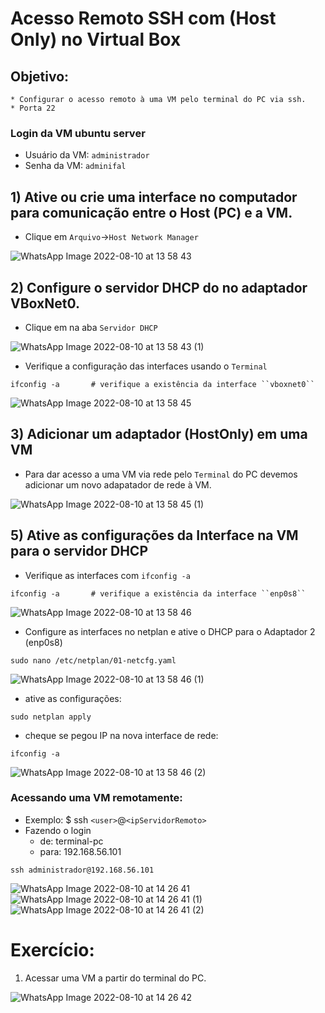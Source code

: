 # Acesso Remoto SSH com (Host Only) no Virtual Box

## Objetivo:
    * Configurar o acesso remoto à uma VM pelo terminal do PC via ssh.
    * Porta 22

### Login da VM ubuntu server

* Usuário da VM: ``administrador``
* Senha da VM: ``adminifal``

## 1) Ative ou crie uma interface no computador para comunicação entre o Host (PC) e a VM. 

* Clique em ``Arquivo``->``Host Network Manager``


![WhatsApp Image 2022-08-10 at 13 58 43](https://user-images.githubusercontent.com/103062784/184415886-6056b095-4b09-4986-9e71-570c63b5fa35.jpeg)



## 2) Configure o servidor DHCP do no adaptador VBoxNet0. 

* Clique em na aba ``Servidor DHCP``

![WhatsApp Image 2022-08-10 at 13 58 43 (1)](https://user-images.githubusercontent.com/103062784/184416000-39201056-b574-4476-aff4-a963276143dd.jpeg)


* Verifique a configuração das interfaces usando o ``Terminal``

```shell
ifconfig -a       # verifique a existência da interface ``vboxnet0``
```

![WhatsApp Image 2022-08-10 at 13 58 45](https://user-images.githubusercontent.com/103062784/184416421-7dfab9c4-ebea-4867-8904-62c1922f0670.jpeg)

## 3) Adicionar um adaptador (HostOnly) em uma VM

* Para dar acesso a uma VM via rede pelo ``Terminal`` do PC devemos adicionar um novo adapatador de rede à VM.


![WhatsApp Image 2022-08-10 at 13 58 45 (1)](https://user-images.githubusercontent.com/103062784/184416787-4bc5662a-a151-4f58-94fe-331d3518e063.jpeg)



## 5) Ative as configurações da Interface na VM para o servidor DHCP

* Verifique as interfaces com ``ifconfig -a``

```shell
ifconfig -a       # verifique a existência da interface ``enp0s8``
```
![WhatsApp Image 2022-08-10 at 13 58 46](https://user-images.githubusercontent.com/103062784/184417043-0252d852-4c45-46a8-830f-a4101b6557cb.jpeg)


* Configure as interfaces no netplan e ative o DHCP para o Adaptador 2 (enp0s8)

```shell
sudo nano /etc/netplan/01-netcfg.yaml
```
![WhatsApp Image 2022-08-10 at 13 58 46 (1)](https://user-images.githubusercontent.com/103062784/184417293-53a77335-5492-420b-9edf-a0fa2e374044.jpeg)


* ative as configurações:

```shell
sudo netplan apply
```

* cheque se pegou IP na nova interface de rede:

```shell
ifconfig -a
```
![WhatsApp Image 2022-08-10 at 13 58 46 (2)](https://user-images.githubusercontent.com/103062784/184417752-fcdb1edc-10c9-4c46-a170-6b52aa28229b.jpeg)


### Acessando uma VM remotamente:

* Exemplo: $ ssh ``<user>``@``<ipServidorRemoto>``
* Fazendo o login 
   * de: terminal-pc
   * para: 192.168.56.101

```shell
ssh administrador@192.168.56.101
```

![WhatsApp Image 2022-08-10 at 14 26 41](https://user-images.githubusercontent.com/103062784/184418573-38cb8395-e932-4edd-b42b-00762e38e3be.jpeg)
![WhatsApp Image 2022-08-10 at 14 26 41 (1)](https://user-images.githubusercontent.com/103062784/184418681-86c1b704-68b8-4ede-9598-41c7a6772aa8.jpeg)
![WhatsApp Image 2022-08-10 at 14 26 41 (2)](https://user-images.githubusercontent.com/103062784/184418761-a3edc9e4-50b5-47e7-91d6-fd678102e1cf.jpeg)



# Exercício:

1) Acessar uma VM a partir do terminal do PC.

![WhatsApp Image 2022-08-10 at 14 26 42](https://user-images.githubusercontent.com/103062784/184418904-08299d47-421f-48f8-92ae-cf5010075eef.jpeg)
